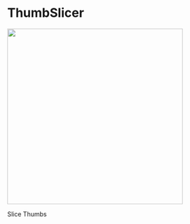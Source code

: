 # ThumbSlicer

<img src=https://github.com/XlogicX/ThumbSlicer/blob/master/thumbslicer.png width="400">

Slice Thumbs
